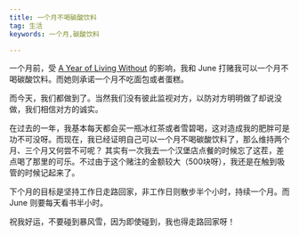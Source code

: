 ```yaml
---
title: 一个月不喝碳酸饮料
tag: 生活
keywords: 一个月,碳酸饮料

---
```


一个月前，受 [A Year of Living Without][1] 的影响，我和 June 打赌我可以一个月不喝碳酸饮料。而她则承诺一个月不吃面包或者蛋糕。

而今天，我们都做到了。当然我们没有彼此监视对方，以防对方明明做了却说没做，我们相信对方的诚实。

在过去的一年，我基本每天都会买一瓶冰红茶或者雪碧喝，这对造成我的肥胖可是功不可没呀。而现在，我已经证明自己可以一个月不喝碳酸饮料了，那么维持两个月、三个月又何尝不可呢？ 
其实有一次我去一个汉堡店点餐的时候忘了这茬，差点喝了那里的可乐。不过由于这个赌注的金额较大（500块呀），我还是在触到吸管的时候记起来了。

下个月的目标是坚持工作日走路回家，非工作日则散步半个小时，持续一个月。而 June 则要每天看书半小时。

祝我好运，不要碰到暴风雪，因为即使碰到，我也得走路回家呀！

[1]:http://zenhabits.net/without/
